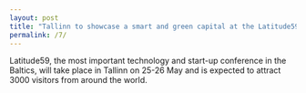 ```yaml
---
layout: post
title: "Tallinn to showcase a smart and green capital at the Latitude59 conference"
permalink: /7/
---
```


Latitude59, the most important technology and start-up conference in the Baltics, will take place in Tallinn on 25-26 May and is expected to attract 3000 visitors from around the world.
